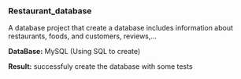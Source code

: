 ### Restaurant_database
A database project that create a database includes information about restaurants, foods, and customers, reviews,...

**DataBase:** MySQL (Using SQL to create)

**Result:** successfuly create the database with some tests 
